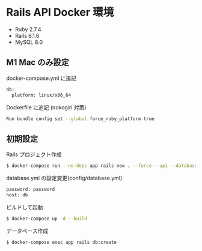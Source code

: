 # Rails API Docker 環境

- Ruby 2.7.4
- Rails 6.1.6
- MySQL 8.0

## M1 Mac のみ設定

docker-compose.yml に追記

```bash
db:
  platform: linux/x86_64
```

Dockerfile に追記 (nokogiri 対策)

```bash
Run bundle config set --global force_ruby_platform true
```

## 初期設定

Rails プロジェクト作成

```bash
$ docker-compose run --no-deps app rails new . --force --api --database=mysql -T
```

database.yml の設定変更(config/database.yml)

```bash
password: password
host: db
```

ビルドして起動

```bash
$ docker-compose up -d --build
```

データベース作成

```bash
$ docker-compose exec app rails db:create
```
